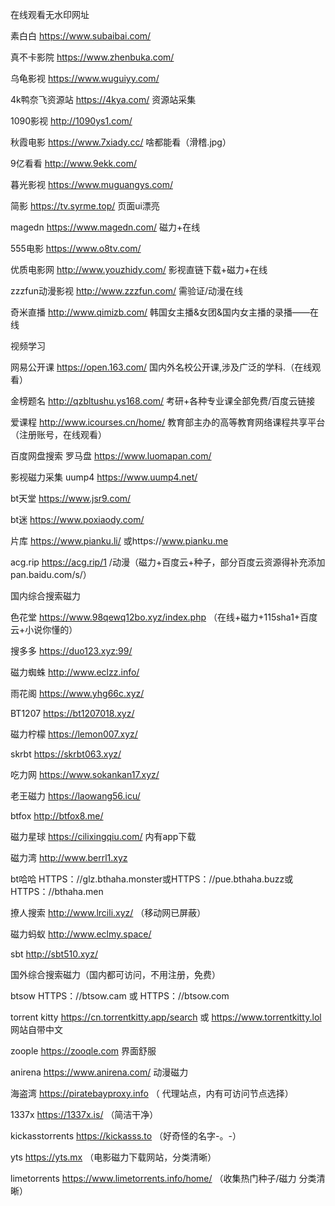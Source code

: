 在线观看无水印网址

素白白 https://www.subaibai.com/

真不卡影院 https://www.zhenbuka.com/

乌龟影视 https://www.wuguiyy.com/

4k鸭奈飞资源站 https://4kya.com/ 资源站采集

1090影视 http://1090ys1.com/

秋霞电影 https://www.7xiady.cc/ 啥都能看（滑稽.jpg）

9亿看看 http://www.9ekk.com/

暮光影视 https://www.muguangys.com/

简影 https://tv.syrme.top/ 页面ui漂亮

magedn https://www.magedn.com/ 磁力+在线

555电影 https://www.o8tv.com/

优质电影网 http://www.youzhidy.com/ 影视直链下载+磁力+在线

zzzfun动漫影视 http://www.zzzfun.com/ 需验证/动漫在线

奇米直播 http://www.qimizb.com/ 韩国女主播&女团&国内女主播的录播——在线

视频学习

网易公开课 https://open.163.com/ 国内外名校公开课,涉及广泛的学科.（在线观看）

金榜题名 http://qzbltushu.ys168.com/ 考研+各种专业课全部免费/百度云链接

爱课程 http://www.icourses.cn/home/ 教育部主办的高等教育网络课程共享平台（注册账号，在线观看）

百度网盘搜索
罗马盘 https://www.luomapan.com/

影视磁力采集
uump4 https://www.uump4.net/

bt天堂 https://www.jsr9.com/

bt迷 https://www.poxiaody.com/

片库 https://www.pianku.li/ 或https://www.pianku.me

acg.rip https://acg.rip/1 /动漫（磁力+百度云+种子，部分百度云资源得补充添加pan.baidu.com/s/）

国内综合搜索磁力

色花堂 https://www.98qewq12bo.xyz/index.php （在线+磁力+115sha1+百度云+小说你懂的）

搜多多 https://duo123.xyz:99/

磁力蜘蛛 http://www.eclzz.info/

雨花阁 https://www.yhg66c.xyz/

BT1207 https://bt1207018.xyz/

磁力柠檬 https://lemon007.xyz/

skrbt https://skrbt063.xyz/

吃力网 https://www.sokankan17.xyz/

老王磁力 https://laowang56.icu/

btfox http://btfox8.me/

磁力星球 https://cilixingqiu.com/ 内有app下载

磁力湾 http://www.berrl1.xyz

bt哈哈 HTTPS：//glz.bthaha.monster或HTTPS：//pue.bthaha.buzz或HTTPS：//bthaha.men

撩人搜索 http://www.lrcili.xyz/ （移动网已屏蔽）

磁力蚂蚁 http://www.eclmy.space/

sbt http://sbt510.xyz/

国外综合搜索磁力（国内都可访问，不用注册，免费）

btsow HTTPS：//btsow.cam 或 HTTPS：//btsow.com

torrent kitty https://cn.torrentkitty.app/search 或 https://www.torrentkitty.lol 网站自带中文

zoople https://zooqle.com 界面舒服

anirena https://www.anirena.com/ 动漫磁力

海盗湾 https://piratebayproxy.info （ 代理站点，内有可访问节点选择）

1337x https://1337x.is/ （简洁干净）

kickasstorrents https://kickasss.to （好奇怪的名字-。-）

yts https://yts.mx （电影磁力下载网站，分类清晰）

limetorrents https://www.limetorrents.info/home/ （收集热门种子/磁力 分类清晰）
